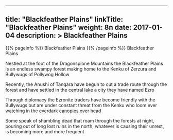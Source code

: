 
---
title: "Blackfeather Plains"
linkTitle: "Blackfeather Plains"
weight: 8n
date: 2017-01-04
description: >
 Blackfeather Plains
---

{{% pageinfo %}}
Blackfeather Plains
{{% /pageinfo %}}
Blackfeather Plains

Nestled at the foot of the Dragonspione Mountains the Blackfeather Plains is an endless swampy forest making home to the Kenku of Zerzura and Bullywugs of Pollywog Hollow

Recently, the Anushi of Tanqara have begun to cut a trade route through the forest and have settled in the central lake a city they have named Ezro

Through diplomacy the Ezronite traders have become friendly with the Bullywugs but are under constant threat from the Kenku who loom ever watching in the everdark canopies over head

Some speak of shambling dead that roam through the forests at night, pouring out of long lost ruins in the north, whatever is causing their unrest, is becoming more and more frequent
